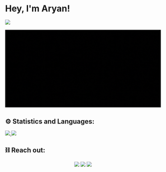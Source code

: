 # Hey, I'm Aryan!
 
<img src="https://komarev.com/ghpvc/?username=Aryandotgit">
</a>
<p align='center'><img src=https://github.com/Aryandotgit/Aryandotgit/blob/main/Hello.gif>

  
## ⚙ Statistics and Languages:
  
<a href="https://github.com/Aryandotgit/Aryandotgit">
<img width="50%" src="https://github-readme-stats.vercel.app/api//?username=Aryandotgit&theme=dracula&count_private=true&show_icons=true&title_color=ff6e96&text_color=f8f8f2&include_all_commits=true" width=421px/>
</a>
<a href="https://github.com/Aryandotgit/Aryandotgit">
<img width="43%" src="https://github-readme-stats.vercel.app/api/top-langs/?username=Aryandotgit&theme=dracula&count_private=true&show_icons=true&layout=compact&show_icons=true&title_color=ff6e96&text_color=f8f8f2&langs_count=10" />
</a>
<br/>

## ⛓️ Reach out:
  
<p align='center'>
<a href = "https://www.linkedin.com/in/aryan-raj-banerjee-a394061ba"><img src="https://icons8.com/icon/xuvGCOXi8Wyg/linkedin"></a>
<a href = "https://twitter.com/Aryantweets2"><img src="https://icons8.com/icon/5MQ0gPAYYx7a/twitter"></a>
<a href = "https://www.instagram.com/zxeph_/"><img src="https://icons8.com/icon/Xy10Jcu1L2Su/instagram"></a>
</p>



  
